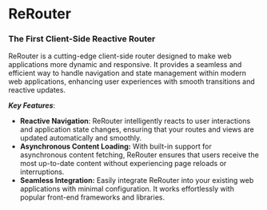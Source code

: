 # ReRouter
### The First Client-Side Reactive Router

ReRouter is a cutting-edge client-side router designed to make web applications more dynamic and responsive. 
It provides a seamless and efficient way to handle navigation and state management within modern web applications, enhancing user experiences with smooth transitions and reactive updates.

***Key Features***:
- **Reactive Navigation**: ReRouter intelligently reacts to user interactions and application state changes, ensuring that your routes and views are updated automatically and smoothly.
- **Asynchronous Content Loading:** With built-in support for asynchronous content fetching, ReRouter ensures that users receive the most up-to-date content without experiencing page reloads or interruptions.
- **Seamless Integration:** Easily integrate ReRouter into your existing web applications with minimal configuration. It works effortlessly with popular front-end frameworks and libraries.
